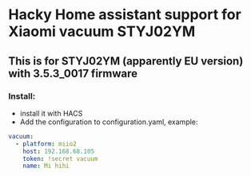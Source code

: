 # Hacky Home assistant support for Xiaomi vacuum STYJ02YM 

## This is for STYJ02YM (apparently EU version) with 3.5.3_0017 firmware

### Install:
- install it with HACS
- Add the configuration to configuration.yaml, example:

```yaml
vacuum:
  - platform: miio2
    host: 192.168.68.105
    token: !secret vacuum
    name: Mi hihi
```
